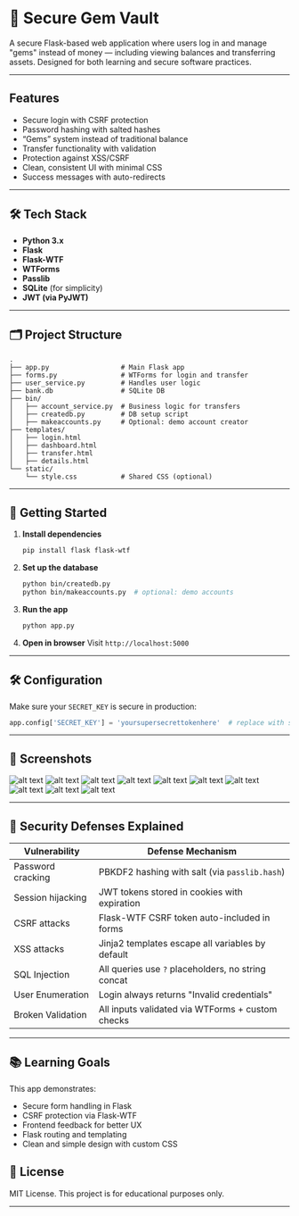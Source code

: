 # 💎 Secure Gem Vault

A secure Flask-based web application where users log in and manage "gems" instead of money — including viewing balances and transferring assets. Designed for both learning and secure software practices.

---

##  Features

-  Secure login with CSRF protection
-  Password hashing with salted hashes
-  “Gems” system instead of traditional balance
-  Transfer functionality with validation
-  Protection against XSS/CSRF
-  Clean, consistent UI with minimal CSS
-  Success messages with auto-redirects

---

## 🛠️ Tech Stack

- **Python 3.x**
- **Flask**
- **Flask-WTF**
- **WTForms**
- **Passlib**
- **SQLite** (for simplicity)
- **JWT (via PyJWT)**

---
## 🗂️ Project Structure

```
.
├── app.py                  # Main Flask app
├── forms.py                # WTForms for login and transfer
├── user_service.py         # Handles user logic
├── bank.db                 # SQLite DB
├── bin/
│   ├── account_service.py  # Business logic for transfers
│   ├── createdb.py         # DB setup script
│   ├── makeaccounts.py     # Optional: demo account creator
├── templates/
│   ├── login.html
│   ├── dashboard.html
│   ├── transfer.html
│   ├── details.html
└── static/
    └── style.css           # Shared CSS (optional)
```

---

## 🚀 Getting Started

1. **Install dependencies**
   ```bash
   pip install flask flask-wtf
   ```

2. **Set up the database**
   ```bash
   python bin/createdb.py
   python bin/makeaccounts.py  # optional: demo accounts
   ```

3. **Run the app**
   ```bash
   python app.py
   ```

4. **Open in browser**
   Visit `http://localhost:5000`

---

## 🛠 Configuration

Make sure your `SECRET_KEY` is secure in production:

```python
app.config['SECRET_KEY'] = 'yoursupersecrettokenhere'  # replace with secrets.token_hex(32)
```

---

## 📸 Screenshots

![alt text](<GEMVAULT (1).png>)
![alt text](<GEMVAULT (2).png>)
![alt text](<GEMVAULT (3).png>)
![alt text](<GEMVAULT (4).png>)
![alt text](<GEMVAULT (5).png>)
![alt text](<GEMVAULT (6).png>)
![alt text](<GEMVAULT (7).png>)
![alt text](<GEMVAULT (8).png>)
![alt text](<GEMVAULT (10).png>)
![alt text](<GEMVAULT (9).png>)

---
## 🧪 Security Defenses Explained

| Vulnerability      | Defense Mechanism                                  |
|--------------------|-----------------------------------------------------|
| Password cracking  | PBKDF2 hashing with salt (via `passlib.hash`)       |
| Session hijacking  | JWT tokens stored in cookies with expiration        |
| CSRF attacks       | Flask-WTF CSRF token auto-included in forms         |
| XSS attacks        | Jinja2 templates escape all variables by default    |
| SQL Injection      | All queries use `?` placeholders, no string concat  |
| User Enumeration   | Login always returns "Invalid credentials"          |
| Broken Validation  | All inputs validated via WTForms + custom checks    |

---
## 📚 Learning Goals

This app demonstrates:
- Secure form handling in Flask
- CSRF protection via Flask-WTF
- Frontend feedback for better UX
- Flask routing and templating
- Clean and simple design with custom CSS
## 🧾 License

MIT License. This project is for educational purposes only.

---
